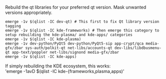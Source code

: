 Rebuild the qt libraries for your preferred qt version. Mask unwanted versions appropriately.

```
emerge -1v $(qlist -IC dev-qt) # This first to fix Qt library version tagging
emerge -1v $(qlist -IC kde-frameworks) # Then emerge this category to setup rebuilding the kde-plasma/ and kde-apps/ categories
emerge -1v $(qlist -IC kde-plasma)
emerge -1v dev-python/PyQt5 dev-python/PyQt5-sip app-crypt/qca media-gfx/zbar sys-auth/polkit-qt net-libs/accounts-qt dev-libs/libdbusmenu-qt app-text/poppler net-libs/signond media-gfx/zbar
emerge -1v $(qlist -IC kde-apps)
```

If simply rebuilding the KDE ecosystem, this works:     
'emerge -1avD $(qlist -IC kde-{frameworks,plasma,apps)'
